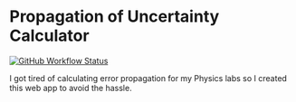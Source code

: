 # Propagation of Uncertainty Calculator
[![GitHub Workflow Status](https://img.shields.io/github/actions/workflow/status/nicoco007/Propagation-of-Uncertainty-Calculator/build-and-deploy.yml?style=flat-square)](https://github.com/nicoco007/Propagation-of-Uncertainty-Calculator/actions?query=workflow%3Abuild-and-deploy)

I got tired of calculating error propagation for my Physics labs so I created this web app to avoid the hassle.


